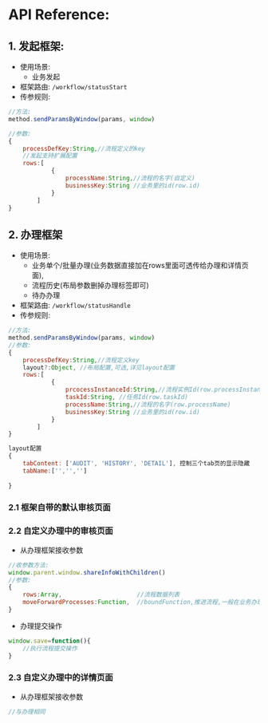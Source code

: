 # API Reference:


## 1.  发起框架:
- 使用场景:
	- 业务发起	
- 框架路由: `/workflow/statusStart`
- 传参规则:
```javascript
//方法:
method.sendParamsByWindow(params, window)

//参数:
{
	processDefKey:String,//流程定义的key
	//发起支持扩展配置
	rows:[
			{
				processName:String,//流程的名字(自定义)
				businessKey:String //业务里的id(row.id)
			}
		]
}
```


## 2. 办理框架
- 使用场景:
	- 业务单个/批量办理(业务数据直接加在rows里面可透传给办理和详情页面),
	- 流程历史(布局参数删掉办理标签即可)
	- 待办办理
- 框架路由: `/workflow/statusHandle`
- 传参规则:
```javascript
//方法:
method.sendParamsByWindow(params, window)
//参数:
{
	processDefKey:String,//流程定义key
	layout?:Object, //布局配置,可选,详见layout配置
	rows:[
			{
				prcocessInstanceId:String,//流程实例Id(row.processInstanceId)
				taskId:String, //任务Id(row.taskId)
				processName:String,//流程的名字(row.processName)
				businessKey:String //业务里的id(row.id)
			}
		]
}
```

```javascript
layout配置
{
   	tabContent: ['AUDIT', 'HISTORY', 'DETAIL'], 控制三个tab页的显示隐藏
   	tabName:['','','']
   
}


```
### 2.1 框架自带的默认审核页面


###  2.2 自定义办理中的审核页面

- 从办理框架接收参数
```javascript
//收参数方法:
window.parent.window.shareInfoWithChildren()
//参数:
{	
	rows:Array,                     //流程数据列表
	moveForwardProcesses:Function,  //boundFunction,推进流程,一般在业务办理页面内业务数据保存之后去推进流程
}
```
-  办理提交操作
```javascript
window.save=function(){
	//执行流程提交操作
}
```
### 2.3 自定义办理中的详情页面	

- 从办理框架接收参数
```javascript
//与办理相同
```
